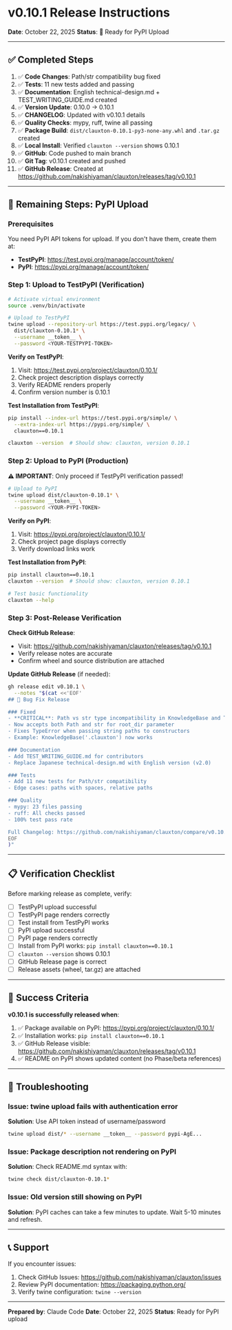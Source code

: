# v0.10.1 Release Instructions

**Date**: October 22, 2025
**Status**: 🔄 Ready for PyPI Upload

---

## ✅ Completed Steps

1. ✅ **Code Changes**: Path/str compatibility bug fixed
2. ✅ **Tests**: 11 new tests added and passing
3. ✅ **Documentation**: English technical-design.md + TEST_WRITING_GUIDE.md created
4. ✅ **Version Update**: 0.10.0 → 0.10.1
5. ✅ **CHANGELOG**: Updated with v0.10.1 details
6. ✅ **Quality Checks**: mypy, ruff, twine all passing
7. ✅ **Package Build**: `dist/clauxton-0.10.1-py3-none-any.whl` and `.tar.gz` created
8. ✅ **Local Install**: Verified `clauxton --version` shows 0.10.1
9. ✅ **GitHub**: Code pushed to main branch
10. ✅ **Git Tag**: v0.10.1 created and pushed
11. ✅ **GitHub Release**: Created at https://github.com/nakishiyaman/clauxton/releases/tag/v0.10.1

---

## 🚀 Remaining Steps: PyPI Upload

### Prerequisites

You need PyPI API tokens for upload. If you don't have them, create them at:
- **TestPyPI**: https://test.pypi.org/manage/account/token/
- **PyPI**: https://pypi.org/manage/account/token/

### Step 1: Upload to TestPyPI (Verification)

```bash
# Activate virtual environment
source .venv/bin/activate

# Upload to TestPyPI
twine upload --repository-url https://test.pypi.org/legacy/ \
  dist/clauxton-0.10.1* \
  --username __token__ \
  --password <YOUR-TESTPYPI-TOKEN>
```

**Verify on TestPyPI**:
1. Visit: https://test.pypi.org/project/clauxton/0.10.1/
2. Check project description displays correctly
3. Verify README renders properly
4. Confirm version number is 0.10.1

**Test Installation from TestPyPI**:
```bash
pip install --index-url https://test.pypi.org/simple/ \
  --extra-index-url https://pypi.org/simple/ \
  clauxton==0.10.1

clauxton --version  # Should show: clauxton, version 0.10.1
```

### Step 2: Upload to PyPI (Production)

**⚠️ IMPORTANT**: Only proceed if TestPyPI verification passed!

```bash
# Upload to PyPI
twine upload dist/clauxton-0.10.1* \
  --username __token__ \
  --password <YOUR-PYPI-TOKEN>
```

**Verify on PyPI**:
1. Visit: https://pypi.org/project/clauxton/0.10.1/
2. Check project page displays correctly
3. Verify download links work

**Test Installation from PyPI**:
```bash
pip install clauxton==0.10.1
clauxton --version  # Should show: clauxton, version 0.10.1

# Test basic functionality
clauxton --help
```

### Step 3: Post-Release Verification

**Check GitHub Release**:
- Visit: https://github.com/nakishiyaman/clauxton/releases/tag/v0.10.1
- Verify release notes are accurate
- Confirm wheel and source distribution are attached

**Update GitHub Release** (if needed):
```bash
gh release edit v0.10.1 \
  --notes "$(cat <<'EOF'
## 🐛 Bug Fix Release

### Fixed
- **CRITICAL**: Path vs str type incompatibility in KnowledgeBase and TaskManager
- Now accepts both Path and str for root_dir parameter
- Fixes TypeError when passing string paths to constructors
- Example: KnowledgeBase('.clauxton') now works

### Documentation
- Add TEST_WRITING_GUIDE.md for contributors
- Replace Japanese technical-design.md with English version (v2.0)

### Tests
- Add 11 new tests for Path/str compatibility
- Edge cases: paths with spaces, relative paths

### Quality
- mypy: 23 files passing
- ruff: All checks passed
- 100% test pass rate

Full Changelog: https://github.com/nakishiyaman/clauxton/compare/v0.10.0...v0.10.1
EOF
)"
```

---

## 📋 Verification Checklist

Before marking release as complete, verify:

- [ ] TestPyPI upload successful
- [ ] TestPyPI page renders correctly
- [ ] Test install from TestPyPI works
- [ ] PyPI upload successful
- [ ] PyPI page renders correctly
- [ ] Install from PyPI works: `pip install clauxton==0.10.1`
- [ ] `clauxton --version` shows 0.10.1
- [ ] GitHub Release page is correct
- [ ] Release assets (wheel, tar.gz) are attached

---

## 🎉 Success Criteria

**v0.10.1 is successfully released when**:
1. ✅ Package available on PyPI: https://pypi.org/project/clauxton/0.10.1/
2. ✅ Installation works: `pip install clauxton==0.10.1`
3. ✅ GitHub Release visible: https://github.com/nakishiyaman/clauxton/releases/tag/v0.10.1
4. ✅ README on PyPI shows updated content (no Phase/beta references)

---

## 🔧 Troubleshooting

### Issue: twine upload fails with authentication error

**Solution**: Use API token instead of username/password
```bash
twine upload dist/* --username __token__ --password pypi-AgE...
```

### Issue: Package description not rendering on PyPI

**Solution**: Check README.md syntax with:
```bash
twine check dist/clauxton-0.10.1*
```

### Issue: Old version still showing on PyPI

**Solution**: PyPI caches can take a few minutes to update. Wait 5-10 minutes and refresh.

---

## 📞 Support

If you encounter issues:
1. Check GitHub Issues: https://github.com/nakishiyaman/clauxton/issues
2. Review PyPI documentation: https://packaging.python.org/
3. Verify twine configuration: `twine --version`

---

**Prepared by**: Claude Code
**Date**: October 22, 2025
**Status**: Ready for PyPI upload
